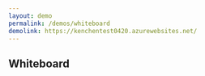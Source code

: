```yaml
---
layout: demo
permalink: /demos/whiteboard
demolink: https://kenchentest0420.azurewebsites.net/
---
```


## Whiteboard
